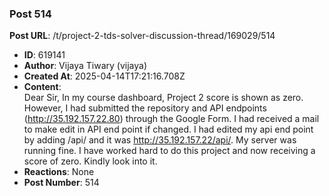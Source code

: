 ### Post 514
**Post URL**: /t/project-2-tds-solver-discussion-thread/169029/514
- **ID**: 619141
- **Author**: Vijaya Tiwary (vijaya)
- **Created At**: 2025-04-14T17:21:16.708Z
- **Content**:  
  Dear Sir,
In my course dashboard, Project 2 score is shown as zero. However, I had submitted the repository and API endpoints (<a href="http://35.192.157.22.80" rel="noopener nofollow ugc">http://35.192.157.22.80</a>) through the Google Form. I had received a mail to make edit in API end point if changed. I had edited my api end point by adding  /api/ and it was <a href="http://35.192.157.22/api/" rel="noopener nofollow ugc">http://35.192.157.22/api/</a>. My server was running fine. I have worked hard to do this project and now receiving a score of zero. Kindly look into it.
- **Reactions**: None
- **Post Number**: 514

